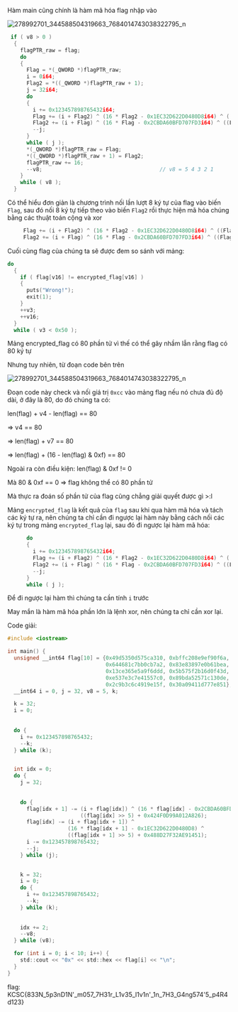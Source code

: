 Hàm main cũng chính là hàm mã hóa flag nhập vào

![278992701_344588504319663_7684014743038322795_n](https://user-images.githubusercontent.com/101321172/165922556-f48ae753-09e9-4793-baea-033d49566a43.jpg)


```C
 if ( v8 > 0 )
  {
    flagPTR_raw = flag;
    do
    {
      Flag = *(_QWORD *)flagPTR_raw;
      i = 0i64;
      Flag2 = *((_QWORD *)flagPTR_raw + 1);
      j = 32i64;
      do
      {
        i += 0x123457898765432i64;
        Flag += (i + Flag2) ^ (16 * Flag2 - 0x1EC32D622D0480D8i64) ^ ((Flag2 >> 5) + 0x488D27F32AE91451i64);
        Flag2 += (i + Flag) ^ (16 * Flag - 0x2CBDA60BFD707FD3i64) ^ ((Flag >> 5) + 0x424F0D99A012A826i64);
        --j;
      }
      while ( j );
      *(_QWORD *)flagPTR_raw = Flag;
      *((_QWORD *)flagPTR_raw + 1) = Flag2;
      flagPTR_raw += 16;
      --v8;                                     // v8 = 5 4 3 2 1
    }
    while ( v8 );
  }
```

Có thể hiểu đơn giản là chương trình nối lần lượt 8 ký tự của flag vào biến ```Flag```, sau đó nối 8 ký tự tiếp theo vào biến ```Flag2``` rồi thực hiện mã hóa chúng bằng các thuật toán cộng và xor

```C
     Flag += (i + Flag2) ^ (16 * Flag2 - 0x1EC32D622D0480D8i64) ^ ((Flag2 >> 5) + 0x488D27F32AE91451i64);
     Flag2 += (i + Flag) ^ (16 * Flag - 0x2CBDA60BFD707FD3i64) ^ ((Flag >> 5) + 0x424F0D99A012A826i64);
```

Cuối cùng flag của chúng ta sẽ được đem so sánh với mảng:

```C
do
  {
    if ( flag[v16] != encrypted_flag[v16] )
    {
      puts("Wrong!");
      exit(1);
    }
    ++v3;
    ++v16;
  }
  while ( v3 < 0x50 );
```


Mảng encrypted_flag có 80 phần tử vì thế có thể gây nhầm lẫn rằng flag có 80 ký tự

Nhưng tuy nhiên, từ đoạn code bên trên

![278992701_344588504319663_7684014743038322795_n](https://user-images.githubusercontent.com/101321172/165923135-721f8d31-7afd-4e0e-8a39-76a5dd91abfd.jpg)

Đoạn code này check và nối giá trị ```0xcc``` vào mảng flag nếu nó chưa đủ độ dài, ở đây là 80, do đó chúng ta có:

len(flag) + v4 - len(flag) == 80

=> v4 == 80

=> len(flag) + v7 == 80

=> len(flag) + (16 - len(flag) & 0xf) == 80

Ngoài ra còn điều kiện: len(flag) & 0xf != 0

Mà 80 & 0xf == 0 => flag không thể có 80 phần tử

Mà thực ra đoán số phần tử của flag cũng chẳng giải quyết được gì >:l

Mảng ```encrypted_flag``` là kết quả của ```flag``` sau khi qua hàm mã hóa và tách các ký tự ra, nên chúng ta chỉ cần đi ngược lại hàm này bằng cách nối các ký tự trong mảng ```encrypted_flag``` lại, sau đó đi ngược lại hàm mã hóa:


```C
      do
      {
        i += 0x123457898765432i64;
        Flag += (i + Flag2) ^ (16 * Flag2 - 0x1EC32D622D0480D8i64) ^ ((Flag2 >> 5) + 0x488D27F32AE91451i64);
        Flag2 += (i + Flag) ^ (16 * Flag - 0x2CBDA60BFD707FD3i64) ^ ((Flag >> 5) + 0x424F0D99A012A826i64);
        --j;
      }
      while ( j );
```


Để đi ngược lại hàm thì chúng ta cần tính ```i``` trước

May mắn là hàm mã hóa phần lớn là lệnh xor, nên chúng ta chỉ cần xor lại.

Code giải:

```C
#include <iostream>

int main() {
  unsigned __int64 flag[10] = {0x49d5350d575ca310, 0xbffc208e9ef90f6a,
                               0x644681c7bb0cb7a2, 0x83e83897e0b61bea,
                               0x13ce365e5a9f6ddd, 0x5b575f2b16d0f43d,
                               0xe537e3c7e41557c0, 0x89bda52571c130de,
                               0x2c9b3c6c4919e15f, 0x30a09411d777e851};
  __int64 i = 0, j = 32, v8 = 5, k;

  k = 32;
  i = 0;
  
  
  do {
    i += 0x123457898765432;
    --k;
  } while (k);


  int idx = 0;
  do {
    j = 32;
    
    
    do {
      flag[idx + 1] -= (i + flag[idx]) ^ (16 * flag[idx] - 0x2CBDA60BFD707FD3) ^
                       ((flag[idx] >> 5) + 0x424F0D99A012A826);
      flag[idx] -= (i + flag[idx + 1]) ^
                   (16 * flag[idx + 1] - 0x1EC32D622D0480D8) ^
                   ((flag[idx + 1] >> 5) + 0x488D27F32AE91451);
      i -= 0x123457898765432;
      --j;
    } while (j);

    
    k = 32;
    i = 0;
    do {
      i += 0x123457898765432;
      --k;
    } while (k);
    
    
    idx += 2;
    --v8;
  } while (v8);

  for (int i = 0; i < 10; i++) {
    std::cout << "0x" << std::hex << flag[i] << "\n";
  }
}
```

flag: KCSC{833N_5p3nD1N'_m057_7H31r_L1v35_l1v1n'_1n_7H3_G4ng574'5_p4R4d123}
